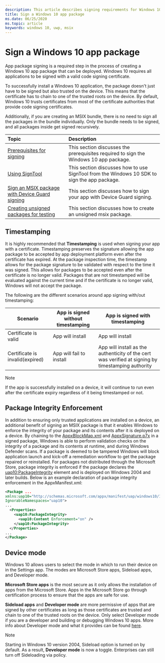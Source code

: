 ```yaml
---
description: This article describes signing requirements for Windows 10 apps. Signing is a required step in the process of creating an app package that can be deployed.
title: Sign a Windows 10 app package 
ms.date: 06/25/2020
ms.topic: article
keywords: windows 10, uwp, msix
---
```


# Sign a Windows 10 app package

App package signing is a required step in the process of creating a Windows 10 app package that can be deployed. Windows 10 requires all applications to be signed with a valid code signing certificate.

To successfully install a Windows 10 application, the package doesn't just have to be signed but also trusted on the device. This means that the certificate has to chain to one of the trusted roots on the device. By default, Windows 10 trusts certificates from most of the certificate authorities that provide code signing certificates.

Additionally, if you are creating an MSIX bundle, there is no need to sign all the packages in the bundle individually. Only the bundle needs to be signed, and all packages inside get signed recursively.

|Topic| Description |
|:---|:---|
|[Prerequisites for signing](sign-app-package-using-signtool.md#prerequisites)| This section discusses the prerequisites required to sign the Windows 10 app package. | 
|[Using SignTool](sign-app-package-using-signtool.md#using-signtool)| This section discusses how to use SignTool from the Windows 10 SDK to sign the app package.|
|[Sign an MSIX package with Device Guard signing](./signing-package-device-guard-signing.md)| This section discusses how to sign your app with Device Guard signing.|
|[Creating unsigned packages for testing](./unsigned-package.md)| This section discusses how to create an unsigned msix package.|

## Timestamping

It is highly recommended that **Timestamping** is used when signing your app with a certificate. Timestamping preserves the signature allowing the app package to be accepted by app deployment platform even after the certificate has expired. At the package inspection time, the timestamp allows for the package signature to be validated with respect to the time it was signed. This allows for packages to be accepted even after the certificate is no longer valid. Packages that are not timestamped will be evaluated against the current time and if the certificate is no longer valid, Windows will not accept the package. 

The following are the different scenarios around app signing with/out timestamping:

|Scenario|App is signed without timestamping | App is signed with timestamping |
|---|---------------------------------- | ------------------------------- |
| Certificate is valid |App will install | App will install |
| Certificate is invalid(expired) | App will fail to install | App will install as the authenticity of the cert was verified at signing by timestamping authority |

 > [!NOTE]
 > If the app is successfully installed on a device, it will continue to run even after the certificate expiry regardless of it being timestamped or not. 
 
 ## Package Integrity Enforcement
 
In addition to ensuring only trusted applications are installed on a device, an additional benefit of signing an MSIX package is that it enables Windows to enforce the integrity of your package and its contents after it is deployed on a device. By chaining to the [AppxBlockMap.xml](../overview.md#appxblockmapxml) and [AppxSignature.p7x](../overview.md#appxsignaturep7x) in a signed package, Windows is able to perform validation checks on the integrity of a package and its contents at runtime, and during Windows Defender scans. If a package is deemed to be tampered Windows will block application launch and kick-off a remediation workflow to get the package repaired or reinstalled. For packages not distributed through the Microsoft Store, package integrity is enforced if the package declares the [uap10:PackageIntegrity](/uwp/schemas/appxpackage/uapmanifestschema/element-uap10-packageintegrity) element and is deployed on Windows 2004 and later builds. Below is an example declaration of package integrity enforcement in the AppxManifest.xml:

```xml
<Package ...
xmlns:uap10="http://schemas.microsoft.com/appx/manifest/uap/windows10/10"  
IgnorableNamespaces="uap10">
...
  <Properties>
    <uap10:PackageIntegrity>
      <uap10:Content Enforcement="on" />
    </uap10:PackageIntegrity>
  </Properties>
...
</Package>
```

## Device mode

Windows 10 allows users to select the mode in which to run their device on in the Settings app. The modes are Microsoft Store apps, Sideload apps, and Developer mode. 

**Microsoft Store apps** is the most secure as it only allows the installation of apps from the Microsoft Store. Apps in the Microsoft Store go through certification process to ensure that the apps are safe for use. 

**Sideload apps**  and **Developer mode** are more permissive of apps that are signed by other certificates as long as those certificates are trusted and chain to one of the trusted roots on the device. Only select Developer mode if you are a developer and building or debugging Windows 10 apps. More info about Developer mode and what it provides can be found [here](/windows/uwp/get-started/enable-your-device-for-development). 

> [!NOTE]
> Starting in Windows 10 version 2004, Sideload option is turned on by default. As a result, **Developer mode** is now a toggle. Enterprises can still turn off Sideloading via policy.
